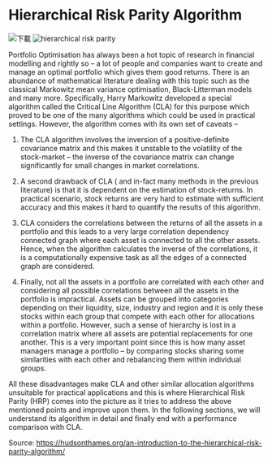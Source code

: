 # Hierarchical Risk Parity Algorithm

![下載](https://user-images.githubusercontent.com/70860455/186007373-a537ca42-ab49-4479-8ca1-4ca9a708dda3.png)
![hierarchical risk parity](https://user-images.githubusercontent.com/70860455/186007203-6d8c8fdf-d982-4dbf-b620-e6381b6f56bd.JPG)

Portfolio Optimisation has always been a hot topic of research in financial modelling and rightly so – a lot of people and companies want to create and manage an optimal portfolio which gives them good returns. There is an abundance of mathematical literature dealing with this topic such as the classical Markowitz mean variance optimisation, Black-Litterman models and many more. Specifically, Harry Markowitz developed a special algorithm called the Critical Line Algorithm (CLA) for this purpose which proved to be one of the many algorithms which could be used in practical settings. However, the algorithm comes with its own set of caveats – 

1. The CLA algorithm involves the inversion of a positive-definite covariance matrix and this makes it unstable to the volatility of the stock-market – the inverse of the covariance matrix can change significantly for small changes in market correlations.

2. A second drawback of CLA ( and in-fact many methods in the previous literature) is that it is dependent on the estimation of stock-returns. In practical scenario, stock returns are very hard to estimate with sufficient accuracy and this makes it hard to quantify the results of this algorithm.

3. CLA considers the correlations between the returns of all the assets in a portfolio and this leads to a very large correlation dependency connected graph where each asset is connected to all the other assets. Hence, when the algorithm calculates the inverse of the correlations, it is a computationally expensive task as all the edges of a connected graph are considered.

4. Finally, not all the assets in a portfolio are correlated with each other and considering all possible correlations between all the assets in the portfolio is impractical. Assets can be grouped into categories depending on their liquidity, size, industry and region and it is only these stocks within each group that compete with each other for allocations within a portfolio. However, such a sense of hierarchy is lost in a correlation matrix where all assets are potential replacements for one another. This is a very important point since this is how many asset managers manage a portfolio – by comparing stocks sharing some similarities with each other and rebalancing them within individual groups.

All these disadvantages make CLA and other similar allocation algorithms unsuitable for practical applications and this is where Hierarchical Risk Parity (HRP) comes into the picture as it tries to address the above mentioned points and improve upon them. In the following sections, we will understand its algorithm in detail and finally end with a performance comparison with CLA.

Source: https://hudsonthames.org/an-introduction-to-the-hierarchical-risk-parity-algorithm/
